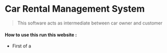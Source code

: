 # Car Rental Management System

> This  software acts as intermediate between car owner and customer


#### How to use this run this website :

* First of a
